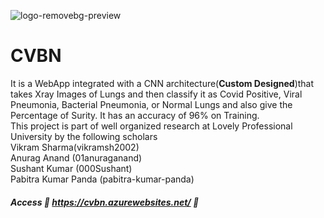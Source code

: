![logo-removebg-preview](https://user-images.githubusercontent.com/54889234/209686448-b5063755-f6df-492f-a1ed-14afdec81440.jpg)
# CVBN 
 It is a WebApp integrated with a CNN architecture(<b>Custom Designed</b>)that takes Xray Images of Lungs and then classify it as Covid Positive, Viral Pneumonia, 
                Bacterial Pneumonia, or Normal Lungs and also give the Percentage of Surity. It has an accuracy of 96% on Training.
 <br/>
This project is part of well organized research at Lovely Professional University by the following scholars <br/>
Vikram Sharma(vikramsh2002)<br/>
Anurag Anand (01anuraganand)<br/>
Sushant Kumar (000Sushant)<br/>
Pabitra Kumar Panda (pabitra-kumar-panda)<br/>

##### Access 🚀 https://cvbn.azurewebsites.net/ 🚀



